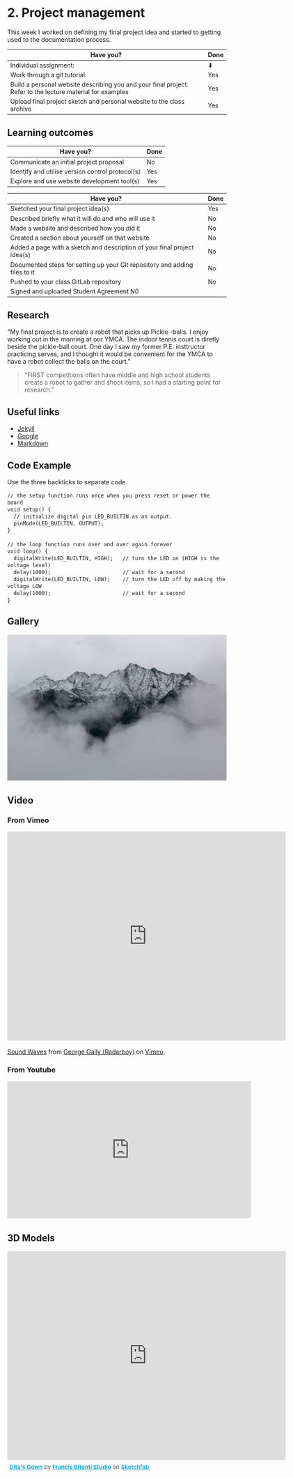 # 2. Project management

This week I worked on defining my final project idea and started to getting used to the documentation process.

| Have you? | Done |
| --------|----------|
|Individual assignment:|&#11015;|
|Work through a git tutorial |Yes|
|Build a personal website describing you and your final project. Refer to the lecture material for examples |Yes|
|Upload final project sketch and personal website to the class archive |Yes|

## Learning outcomes

| Have you? | Done |
| --------|----------|
|Communicate an initial project proposal |No|
|Identify and utilise version control protocol(s)|Yes|
|Explore and use website development tool(s) |Yes|

| Have you? | Done |
| --------|----------|
|Sketched your final project idea(s) |Yes|
|Described briefly what it will do and who will use it |No|
|Made a website and described how you did it |No|
|Created a section about yourself on that website |No|
|Added a page with a sketch and description of your final project idea(s) |No|
|Documented steps for setting up your Git repository and adding files to it |No|
|Pushed to your class GitLab repository |No|
|Signed and uploaded Student Agreement N0|


## Research

"My final project is to create a robot that picks up Pickle -balls. I enjoy working out in the morning at our YMCA.  The indoor tennis court is diretly beside the pickle-ball court.  One day I saw my former P.E. insttructor practicing serves, and I thought it would be convenient for the YMCA to have a robot collect the balls on the court."

> "FIRST competitions often have middle and high school students create a robot to gather and shoot items, so I had a starting point for research."

## Useful links

- [Jekyll](http://jekyll.org)
- [Google](http://google.com)
- [Markdown](https://en.wikipedia.org/wiki/Markdown)

## Code Example

Use the three backticks to separate code.

```
// the setup function runs once when you press reset or power the board
void setup() {
  // initialize digital pin LED_BUILTIN as an output.
  pinMode(LED_BUILTIN, OUTPUT);
}

// the loop function runs over and over again forever
void loop() {
  digitalWrite(LED_BUILTIN, HIGH);   // turn the LED on (HIGH is the voltage level)
  delay(1000);                       // wait for a second
  digitalWrite(LED_BUILTIN, LOW);    // turn the LED off by making the voltage LOW
  delay(1000);                       // wait for a second
}
```

## Gallery

![](../images/sample-photo.jpg)

## Video

### From Vimeo

<iframe src="https://player.vimeo.com/video/10048961" width="640" height="480" frameborder="0" webkitallowfullscreen mozallowfullscreen allowfullscreen></iframe>
<p><a href="https://vimeo.com/10048961">Sound Waves</a> from <a href="https://vimeo.com/radarboy">George Gally (Radarboy)</a> on <a href="https://vimeo.com">Vimeo</a>.</p>

### From Youtube

<iframe width="560" height="315" src="https://www.youtube.com/embed/jjNgJFemlC4" frameborder="0" allow="autoplay; encrypted-media" allowfullscreen></iframe>

## 3D Models

<div class="sketchfab-embed-wrapper"><iframe width="640" height="480" src="https://sketchfab.com/models/658c8f8a2f3042c3ad7bdedd83f1c915/embed" frameborder="0" allow="autoplay; fullscreen; vr" mozallowfullscreen="true" webkitallowfullscreen="true"></iframe>

<p style="font-size: 13px; font-weight: normal; margin: 5px; color: #4A4A4A;">
    <a href="https://sketchfab.com/models/658c8f8a2f3042c3ad7bdedd83f1c915?utm_medium=embed&utm_source=website&utm_campaign=share-popup" target="_blank" style="font-weight: bold; color: #1CAAD9;">Dita&#39;s Gown</a>
    by <a href="https://sketchfab.com/francisbitontistudio?utm_medium=embed&utm_source=website&utm_campaign=share-popup" target="_blank" style="font-weight: bold; color: #1CAAD9;">Francis Bitonti Studio</a>
    on <a href="https://sketchfab.com?utm_medium=embed&utm_source=website&utm_campaign=share-popup" target="_blank" style="font-weight: bold; color: #1CAAD9;">Sketchfab</a>
</p>
</div>
